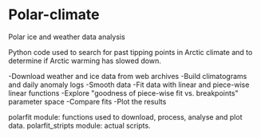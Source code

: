 # Polar-climate
Polar ice and weather data analysis

Python code used to search for past tipping points in Arctic climate and to determine if Arctic warming has slowed down.

-Download weather and ice data from web archives
-Build climatograms and daily anomaly logs
-Smooth data
-Fit data with linear and piece-wise linear functions
-Explore "goodness of piece-wise fit vs. breakpoints" parameter space 
-Compare fits
-Plot the results

polarfit module: functions used to download, process, analyse and plot data.
polarfit_stripts module: actual scripts.
